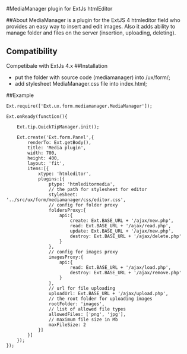 #MediaManager plugin for ExtJs htmlEditor

##About
MediaManager is a plugin for the ExtJS 4 htmleditor field who provides an easy way to insert and edit images.
Also it adds ability to manage folder and files on the server (insertion, uploading, deleting).
## Compatibility
Competibale with ExtJs 4.x
##Installation
- put the folder with source code (mediamanager) into /ux/form/;
- add stylesheet MediaManager.css file into index.html;

##Example

````
Ext.require(['Ext.ux.form.mediamanager.MediaManager']);

Ext.onReady(function(){

    Ext.tip.QuickTipManager.init();

    Ext.create('Ext.form.Panel',{
        renderTo: Ext.getBody(),
        title: 'Media plugin',
        width: 700,
        height: 400,
        layout: 'fit',
        items:[{
            xtype: 'htmleditor',
            plugins:[{
                ptype: 'htmleditormedia',
                // the path for stylesheet for editor
                styleSheet: '../src/ux/form/mediamanager/css/editor.css',
                // config for folder proxy
                foldersProxy:{
                    api:{
                        create: Ext.BASE_URL + '/ajax/new.php',
                        read: Ext.BASE_URL + '/ajax/read.php',
                        update: Ext.BASE_URL + '/ajax/new.php',
                        destroy: Ext.BASE_URL + '/ajax/delete.php'
                    }
                },
                // config for images proxy
                imagesProxy:{
                    api:{
                        read: Ext.BASE_URL + '/ajax/load.php',
                        destroy: Ext.BASE_URL + '/ajax/remove.php'
                    }
                },
                // url for file uploading
                uploadUrl: Ext.BASE_URL + '/ajax/upload.php',
                // the root folder for uploading images
                rootFolder: 'images',
                // list of allowed file types
                allowedFiles: ['png', 'jpg'],
                // maximum file size in Mb
                maxFileSize: 2
            }]
        }]
    });
});

````
